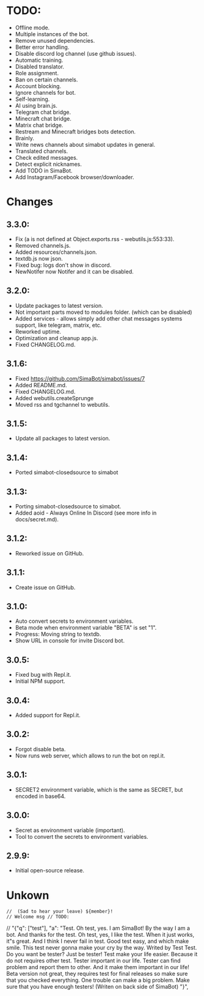 # TODO:
- Offline mode.
- Multiple instances of the bot.
- Remove unused dependencies.
- Better error handling.
- Disable discord log channel (use github issues).
- Automatic training.
- Disabled translator.
- Role assignment.
- Ban on certain channels.
- Account blocking.
- Ignore channels for bot.
- Self-learning.
- AI using brain.js.
- Telegram chat bridge.
- Minecraft chat bridge.
- Matrix chat bridge.
- Restream and Minecraft bridges bots detection.
- Brainly.
- Write news channels about simabot updates in general.
- Translated channels.
- Check edited messages.
- Detect explicit nicknames.
- Add TODO in SimaBot.
- Add Instagram/Facebook browser/downloader.

# Changes
## 3.3.0:
- Fix (a is not defined at Object.exports.rss - webutils.js:553:33).
- Removed channels.js.
- Added resources/channels.json.
- textdb.js now json.
- Fixed bug: logs don't show in discord.
- NewNotifer now Notifer and it can be disabled.
## 3.2.0:
- Update packages to latest version.
- Not important parts moved to modules folder. (which can be disabled)
- Added services - allows simply add other chat messages systems support, like telegram, matrix, etc.
- Reworked uptime.
- Optimization and cleanup app.js.
- Fixed CHANGELOG.md.
## 3.1.6:
- Fixed https://github.com/SimaBot/simabot/issues/7
- Added README.md.
- Fixed CHANGELOG.md.
- Added webutils.createSprunge
- Moved rss and tgchannel to webutils.
## 3.1.5:
- Update all packages to latest version.
## 3.1.4:
- Ported simabot-closedsource to simabot
## 3.1.3:
- Porting simabot-closedsource to simabot.
- Added aoid - Always Online In Discord (see more info in docs/secret.md).
## 3.1.2:
- Reworked issue on GitHub.
## 3.1.1:
- Create issue on GitHub.
## 3.1.0:
- Auto convert secrets to environment variables.
- Beta mode when environment variable "BETA" is set "1".
- Progress: Moving string to textdb.
- Show URL in console for invite Discord bot.
## 3.0.5:
- Fixed bug with Repl.it.
- Initial NPM support.
## 3.0.4:
- Added support for Repl.it.
## 3.0.2:
- Forgot disable beta.
- Now runs web server, which allows to run the bot on repl.it.
## 3.0.1:
- SECRET2 environment variable, which is the same as SECRET, but encoded in base64.
## 3.0.0:
- Secret as environment variable (important).
- Tool to convert the secrets to environment variables.
## 2.9.9:
- Initial open-source release.

# Unkown
    //  (Sad to hear your leave) ${member}!
    // Welcome msg // TODO:
  // "{"q": ["test"], "a": "Test. Oh test, yes. I am SimaBot! By the way I am a bot. And thanks for the test. Oh test, yes, I like the test. When it just works, it\"s great. And I think I never fail in test. Good test easy, and which make smile. This test never gonna make your cry by the way. Writed by Test Test. Do you want be tester? Just be tester! Test make your life easier. Because it do not requires other test. Tester important in our life. Tester can find problem and report them to other. And it make them important in our life! Beta version not great, they requires test for final releases so make sure that you checked everything. One trouble can make a big problem. Make sure that you have enough testers! (Writen on back side of SimaBot) "}",
